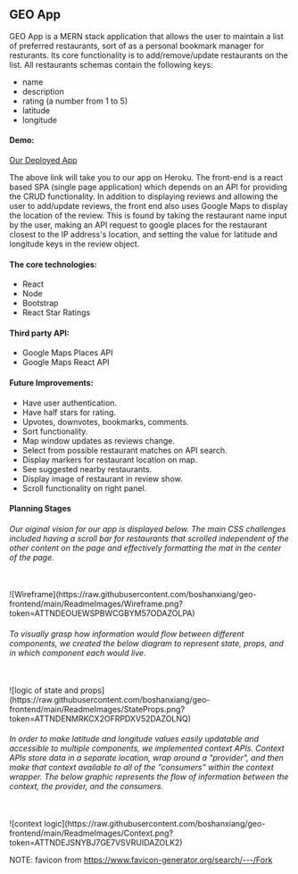 <h2> GEO App </h2>

GEO App is a MERN stack application that allows the user to maintain a list of preferred restaurants, sort of as a personal bookmark manager for resturants. Its core functionality is to add/remove/update restaurants on the list. All restaurants schemas contain the following keys:

- name
- description
- rating (a number from 1 to 5)
- latitude
- longitude

<h4> Demo: </h4>

[Our Deployed App](https://morning-badlands-49933.herokuapp.com/)

The above link will take you to our app on Heroku. The front-end is a react based SPA (single page application) which depends on an API for providing the CRUD functionality. In addition to displaying reviews and allowing the user to add/update reviews, the front end also uses Google Maps to display the location of the review. This is found by taking the restaurant name input by the user, making an API request to google places for the restaurant closest to the IP address's location, and setting the value for latitude and longitude keys in the review object.

<h4>The core technologies:</h4>

- React
- Node
- Bootstrap
- React Star Ratings

<h4> Third party API:</h4>

- Google Maps Places API
- Google Maps React API

<h4> Future Improvements: </h4>

- Have user authentication.
- Have half stars for rating.
- Upvotes, downvotes, bookmarks, comments.
- Sort functionality.
- Map window updates as reviews change.
- Select from possible restaurant matches on API search.
- Display markers for restaurant location on map.
- See suggested nearby restaurants.
- Display image of restaurant in review show.
- Scroll functionality on right panel.

<h4>Planning Stages</h4>
<h6>Our oiginal vision for our app is displayed below. The main CSS challenges included having a scroll bar for restaurants that scrolled independent of the other content on the page and effectively formatting the mat in the center of the page.</h6>
<br>
![Wireframe](https://raw.githubusercontent.com/boshanxiang/geo-frontend/main/ReadmeImages/Wireframe.png?token=ATTNDEOUEWSPBWCGBYM57ODAZOLPA)
<br>
<h6>To visually grasp how information would flow between different components, we created the below diagram to represent state, props, and in which component each would live.</h6>
<br>
![logic of state and props](https://raw.githubusercontent.com/boshanxiang/geo-frontend/main/ReadmeImages/StateProps.png?token=ATTNDENMRKCX2OFRPDXV52DAZOLNQ)
<br>
<h6>In order to make latitude and longitude values easily updatable and accessible to multiple components, we implemented context APIs. Context APIs store data in a separate location, wrap around a "provider", and then make that context available to all of the "consumers" within the context wrapper. The below graphic represents the flow of information between the context, the provider, and the consumers.</h6>
<br>
![context logic](https://raw.githubusercontent.com/boshanxiang/geo-frontend/main/ReadmeImages/Context.png?token=ATTNDEJSNYBJ7GE7VSVRUIDAZOLK2)

NOTE: favicon from https://www.favicon-generator.org/search/---/Fork
